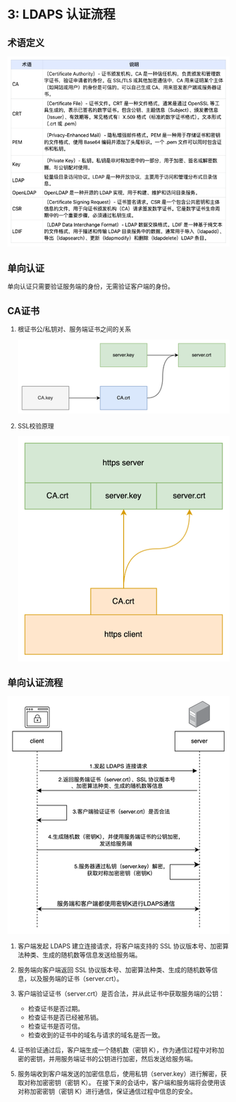 # 3: LDAPS 认证流程

## 术语定义

![术语定义](./public/3.1.png)

## 单向认证

单向认证只需要验证服务端的身份，无需验证客户端的身份。

## CA证书

1. 根证书公/私钥对、服务端证书之间的关系

    ![根证书公/私钥对、服务端证书之间的关系](./public/3.2.png)

2. SSL校验原理

    ![SSL校验原理](./public/3.3.png)

## 单向认证流程

![单向认证流程](./public/3.4.png)

1. 客户端发起 LDAPS 建立连接请求，将客户端支持的 SSL 协议版本号、加密算法种类、生成的随机数等信息发送给服务端。
2. 服务端向客户端返回 SSL 协议版本号、加密算法种类、生成的随机数等信息，以及服务端的证书（server.crt）。
3. 客户端验证证书（server.crt）是否合法，并从此证书中获取服务端的公钥：

   - 检查证书是否过期。
   - 检查证书是否已经被吊销。
   - 检查证书是否可信。
   - 检查收到的证书中的域名与请求的域名是否一致。

4. 证书验证通过后，客户端生成一个随机数（密钥 K），作为通信过程中对称加密的密钥，并用服务端证书的公钥进行加密，然后发送给服务端。
5. 服务端收到客户端发送的加密信息后，使用私钥（server.key）进行解密，获取对称加密密钥（密钥 K）。 在接下来的会话中，客户端和服务端将会使用该对称加密密钥（密钥 K）进行通信，保证通信过程中信息的安全。

